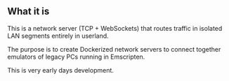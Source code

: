 ## What it is

This is a network server (TCP + WebSockets) that routes traffic in isolated LAN segments entirely in userland.

The purpose is to create Dockerized network servers to connect together emulators of legacy PCs running in Emscripten.

This is very early days development.
